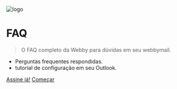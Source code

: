 ![logo](https://webbyinternet.com.br/images/logo.svg)

# FAQ

> O FAQ completo da Webby para dúvidas em seu webbymail.

- Perguntas frequentes respondidas.
- tutorial de configuração em seu Outlook.

[Assine já!](https://webbyinternet.com.br/)
[Começar](#WEBBYMAIL)
